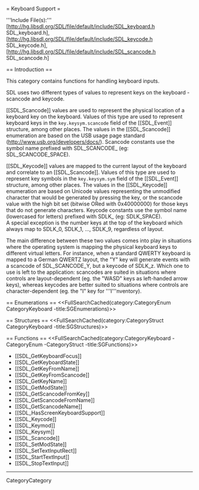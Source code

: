 
= Keyboard Support =

'''Include File(s):'''  [http://hg.libsdl.org/SDL/file/default/include/SDL_keyboard.h SDL_keyboard.h], [http://hg.libsdl.org/SDL/file/default/include/SDL_keycode.h SDL_keycode.h], [http://hg.libsdl.org/SDL/file/default/include/SDL_scancode.h SDL_scancode.h]



== Introduction ==

This category contains functions for handling keyboard inputs.  

SDL uses two different types of values to represent keys on the keyboard - scancode and keycode.

[[SDL_Scancode]] values are used to represent the physical location of a keyboard key on the keyboard. Values of this type are used to represent keyboard keys in the <code>key.keysym.scancode</code> field of the [[SDL_Event]] structure, among other places. The values in the [[SDL_Scancode]] enumeration are based on the USB usage page standard (http://www.usb.org/developers/docs/).  Scancode constants use the symbol name prefixed with SDL_SCANCODE_ (eg: SDL_SCANCODE_SPACE). 

[[SDL_Keycode]] values are mapped to the current layout of the keyboard and correlate to an [[SDL_Scancode]]. Values of this type are used to represent key symbols in the <code>key.keysym.sym</code> field of the [[SDL_Event]] structure, among other places. The values in the [[SDL_Keycode]] enumeration are based on Unicode values representing the unmodified character that would be generated by pressing the key, or the scancode value with the high bit set (bitwise ORed with 0x40000000) for those keys that do not generate characters.  Keycode constants use the symbol name (lowercased for letters) prefixed with SDLK_ (eg: SDLK_SPACE).<br/>
A special exception is the number keys at the top of the keyboard which always map to SDLK_0, SDLK_1, ..., SDLK_9, regardless of layout.

The main difference between these two values comes into play in situations where the operating system is mapping the physical keyboard keys to different virtual letters. For instance, when a standard QWERTY keyboard is mapped to a German QWERTZ layout, the "Y" key will generate events with a scancode of SDL_SCANCODE_Y, but a keycode of SDLK_z. Which one to use is left to the application: scancodes are suited in situations where controls are layout-dependent (eg. the "WASD" keys as left-handed arrow keys), whereas keycodes are better suited to situations where controls are character-dependent (eg. the "I" key for '''I'''nventory).

== Enumerations ==
<<FullSearchCached(category:CategoryEnum CategoryKeyboard -title:SGEnumerations)>>

== Structures ==
<<FullSearchCached(category:CategoryStruct CategoryKeyboard -title:SGStructures)>>

== Functions ==
<<FullSearchCached(category:CategoryKeyboard -CategoryEnum -CategoryStruct -title:SGFunctions)>>

<!-- BEGIN CATEGORY LIST -->
* [[SDL_GetKeyboardFocus]]
* [[SDL_GetKeyboardState]]
* [[SDL_GetKeyFromName]]
* [[SDL_GetKeyFromScancode]]
* [[SDL_GetKeyName]]
* [[SDL_GetModState]]
* [[SDL_GetScancodeFromKey]]
* [[SDL_GetScancodeFromName]]
* [[SDL_GetScancodeName]]
* [[SDL_HasScreenKeyboardSupport]]
* [[SDL_Keycode]]
* [[SDL_Keymod]]
* [[SDL_Keysym]]
* [[SDL_Scancode]]
* [[SDL_SetModState]]
* [[SDL_SetTextInputRect]]
* [[SDL_StartTextInput]]
* [[SDL_StopTextInput]]
<!-- END CATEGORY LIST -->
----
CategoryCategory

